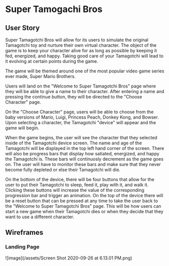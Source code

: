 # Super Tamogachi Bros

## User Story

Super Tamagotchi Bros will allow for its users to simulate the original Tamagotchi toy and nurture their own virtual character. The object of the game is to keep your character alive for as long as possible by keeping it fed, energized, and happy. Taking good care of your Tamagotchi will lead to it evolving at certain points during the game.

 The game will be themed around one of the most popular video game series ever made, Super Mario Brothers. 

 Users will land on the "Welcome to Super Tamagotchi Bros" page where they will be able to give a name to their character. After entering a name and pressing the continue button, they will be directed to the "Choose Character" page.

 On the "Choose Character" page, users will be able to choose from the baby versions of Mario, Luigi, Princess Peach, Donkey Kong, and Bowser. Upon selecting a character, the Tamagotchi "device" will appear and the game will begin.

 When the game begins, the user will see the character that they selected inside of the Tamagotchi device screen. The name and age of the Tamagotchi will be displayed in the top left hand corner of the screen. There will also be progress bars that display how satiated, energized, and happy the Tamagotchi is. These bars will continuosly decrement as the game goes on. The user will have to monitor these bars and make sure that they never become fully depleted or else their Tamagotchi will die.
 
 On the bottom of the device, there will be four buttons that allow for the user to put their Tamagotchi to sleep, feed it, play with it, and walk it. Clicking these buttons will increase the value of the corresponding progression bar and trigger an animation. On the top of the device there will be a reset button that can be pressed at any time to take the user back to the "Welcome to Super Tamagotchi Bros" page. This will be how users can start a new game when their Tamagotchi dies or when they decide that they want to use a different character.


## Wireframes

### Landing Page
![image](/assets/Screen Shot 2020-09-26 at 6.13.01 PM.png)

